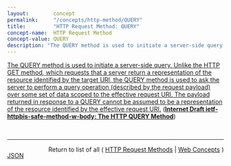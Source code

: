 ```yaml
---
layout:        concept
permalink:     "/concepts/http-method/QUERY"
title:         "HTTP Request Method: QUERY"
concept-name:  HTTP Request Method
concept-value: QUERY
description: "The QUERY method is used to initiate a server-side query. Unlike the HTTP GET method, which requests that a server return a representation of the resource identified by the target URI, the QUERY method is used to ask the server to perform a query operation (described by the request payload) over some set of data scoped to the effective request URI. The payload returned in response to a QUERY cannot be assumed to be a representation of the resource identified by the effective request URI."
---
```


[The QUERY method is used to initiate a server-side query. Unlike the HTTP GET method, which requests that a server return a representation of the resource identified by the target URI, the QUERY method is used to ask the server to perform a query operation (described by the request payload) over some set of data scoped to the effective request URI. The payload returned in response to a QUERY cannot be assumed to be a representation of the resource identified by the effective request URI.](https://datatracker.ietf.org/doc/html/draft-ietf-httpbis-safe-method-w-body#section-2 "Read documentation for HTTP Request Method &#34;QUERY&#34;") (**[Internet Draft ietf-httpbis-safe-method-w-body: The HTTP QUERY Method](/specs/IETF/I-D/ietf-httpbis-safe-method-w-body "This specification defines a new HTTP method, QUERY, as a safe, idempotent request method that can carry request content.")**)

<br/>
<hr/>

<p style="float : left"><a href="./QUERY.json" title="JSON representing this particular Web Concept value">JSON</a></p>
<p style="text-align: right">Return to list of all ( <a href="../http-method/">HTTP Request Methods</a> | <a href="../">Web Concepts</a> )</p>
